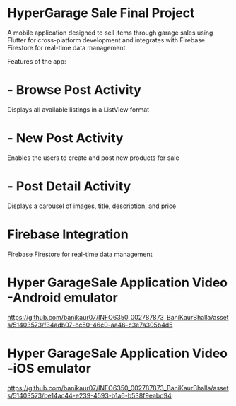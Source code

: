 # HyperGarage Sale Final Project

A mobile application designed to sell items through garage sales using Flutter for cross-platform development and integrates with Firebase Firestore for real-time data management.

Features of the app:

# - Browse Post Activity 

Displays all available listings in a ListView format

# - New Post Activity

Enables the users to create and post new products for sale

# - Post Detail Activity

Displays a carousel of images, title, description, and price

# Firebase Integration

Firebase Firestore for real-time data management


# Hyper GarageSale Application Video -Android emulator

https://github.com/banikaur07/INFO6350_002787873_BaniKaurBhalla/assets/51403573/f34adb07-cc50-46c0-aa46-c3e7a305b4d5



# Hyper GarageSale Application Video -iOS emulator


https://github.com/banikaur07/INFO6350_002787873_BaniKaurBhalla/assets/51403573/be14ac44-e239-4593-b1a6-b538f9eabd94



